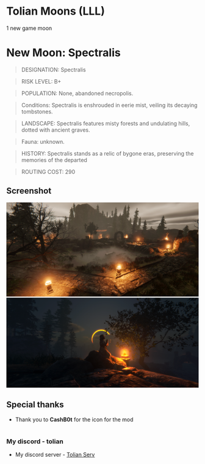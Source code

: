 # Tolian Moons (LLL)


1 new game moon 

# New Moon: Spectralis

>DESIGNATION: Spectralis

>RISK LEVEL: B+

>POPULATION: None, abandoned necropolis.

>Conditions: Spectralis is enshrouded in eerie mist, veiling its decaying tombstones.

>LANDSCAPE: Spectralis features misty forests and undulating hills, dotted with ancient graves.

>Fauna: unknown.

>HISTORY: Spectralis stands as a relic of bygone eras, preserving the memories of the departed

>ROUTING COST: 290

## Screenshot
![Screenshot_1](https://raw.githubusercontent.com/Toliann/Spectralis/main/Screenshot/1.png)
![Screenshot_1](https://raw.githubusercontent.com/Toliann/Spectralis/refs/heads/main/Screenshot/2.png)


## Special thanks

- Thank you to **CashB0t** for the icon for the mod

#
### My discord - tolian
- My discord server - [Tolian Serv](https://discord.gg/ybjPfxCKZX)

